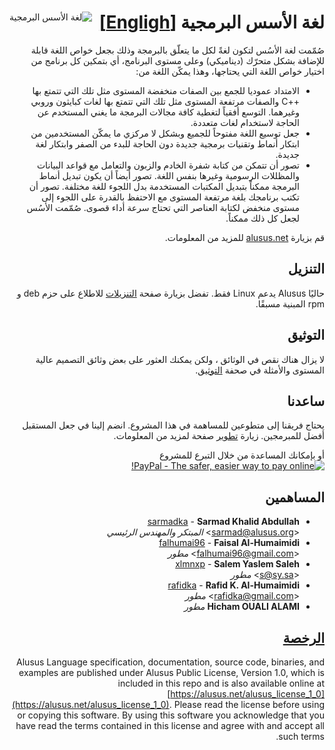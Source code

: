 <div dir="rtl">
<img
  alt="لغة الأسس البرمجية"
  align="left"
  src="https://alusus.net/Resources/logo.en.gif"
/>

# لغة الأسس البرمجية [[Engligh]](readme.md)
صُمّمت لغة الأسُس لتكون لغةً لكل ما يتعلّق بالبرمجة وذلك بجعل خواص اللغة قابلة للإضافة بشكل متحرّك (ديناميكي) وعلى مستوى البرنامج، أي بتمكين كل برنامج من اختيار خواص اللغة التي يحتاجها، وهذا يمكّن اللغة من:
* الامتداد عموديا للجمع بين الصفات منخفضة المستوى مثل تلك التي تتمتع بها ++C والصفات مرتفعة المستوى مثل تلك التي تتمتع بها لغات كبايثون وروبي وغيرهما.
التوسع أفقياً لتغطية كافة مجالات البرمجة ما يغني المستخدم عن الحاجة لاستخدام لغات متعددة.
* جعل توسيع اللغة مفتوحاً للجميع وبشكل لا مركزي ما يمكّن المستخدمين من ابتكار أنماط وتقنيات برمجية جديدة دون الحاجة للبدء من الصفر وابتكار لغة جديدة.
* تصور أن تتمكن من كتابة شفرة الخادم والزبون والتعامل مع قواعد البيانات والمظللات الرسومية وغيرها بنفس اللغة. تصور أيضاً أن يكون تبديل أنماط البرمجة ممكناً بتبديل المكتبات المستخدمة بدل اللجوء للغة مختلفة. تصور أن تكتب برنامجك بلغة مرتفعة المستوى مع الاحتفظ بالقدرة على اللجوء إلى مستوى منخفض لكتابة العناصر التي تحتاج سرعة أداء قصوى. صُمّمت الأسُس لجعل كل ذلك ممكناً.

قم بزيارة [alusus.net](https://alusus.net) للمزيد من المعلومات.

## التنزيل
حاليًا Alusus يدعم Linux فقط. تفضل بزيارة صفحة [التنزيلات](https://alusus.net/download) للاطلاع على حزم deb و rpm المبنية مسبقًا.

## التوثيق
لا يزال هناك نقص في الوثائق ، ولكن يمكنك العثور على بعض وثائق التصميم عالية المستوى والأمثلة في صحفة
[التوثيق](https://alusus.net/documentation).

## ساعدنا
يحتاج فريقنا إلى متطوعين للمساهمة في هذا المشروع. انضم إلينا في جعل المستقبل أفضل للمبرمجين. زيارة
[تطوير](https://alusus.net/dev) صفحة لمزيد من المعلومات.

أو بإمكانك المساعدة من خلال التبرع للمشروع<br/>
[![PayPal - The safer, easier way to pay online!](https://www.paypalobjects.com/en_US/i/btn/btn_donateCC_LG.gif)](https://paypal.me/alusus)

## المساهمين
* [sarmadka](https://github.com/sarmadka) - **Sarmad Khalid Abdullah**<br/>
&lt;sarmad@alusus.org&gt; *المبتكر والمهندس الرئيسي*
* [falhumai96](https://github.com/falhumai96) - **Faisal Al-Humaimidi**<br/>
&lt;falhumai96@gmail.com&gt; *مطور*
* [xlmnxp](https://github.com/xlmnxp) - **Salem Yaslem Saleh**<br/>
&lt;s@sy.sa&gt; *مطور*
* [rafidka](https://github.com/rafidka) - **Rafid K. Al-Humaimidi**<br/>
&lt;rafidka@gmail.com&gt; *مطور*
* **Hicham OUALI ALAMI** *مطور*

## [الرخصة](license.txt)
Alusus Language specification, documentation, source code, binaries, and examples are published under Alusus Public
License, Version 1.0, which is included in this repo and is also available online at
[https://alusus.net/alusus_license_1_0](https://alusus.net/alusus_license_1_0). Please read the license before using
or copying this software. By using this software you acknowledge that you have read the terms contained in this license
and agree with and accept all such terms.
</div>